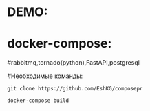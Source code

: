 # DEMO:
# docker-compose:
#rabbitmq,tornado(python),FastAPI,postgresql

#Необходимые команды:

```git clone https://github.com/EshKG/composepr```

```docker-compose build```
